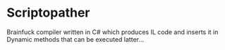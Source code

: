# Scriptopather
Brainfuck compiler written in C# which produces IL code and inserts it in Dynamic methods that can be executed latter…
